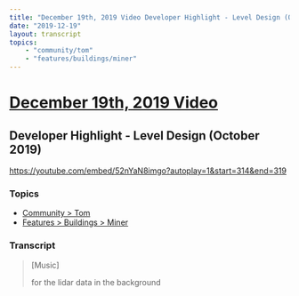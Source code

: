 ```yaml
---
title: "December 19th, 2019 Video Developer Highlight - Level Design (October 2019)"
date: "2019-12-19"
layout: transcript
topics:
    - "community/tom"
    - "features/buildings/miner"
---
```

# [December 19th, 2019 Video](../2019-12-19.md)
## Developer Highlight - Level Design (October 2019)
https://youtube.com/embed/52nYaN8imgo?autoplay=1&start=314&end=319

### Topics
* [Community > Tom](../topics/community/tom.md)
* [Features > Buildings > Miner](../topics/features/buildings/miner.md)

### Transcript

> [Music]
>
> for the lidar data in the background

